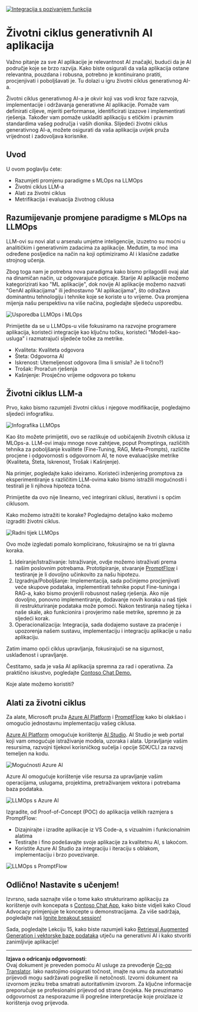 <!--
CO_OP_TRANSLATOR_METADATA:
{
  "original_hash": "b9d32511b27373a1b21b5789d4fda057",
  "translation_date": "2025-10-18T01:34:17+00:00",
  "source_file": "14-the-generative-ai-application-lifecycle/README.md",
  "language_code": "hr"
}
-->
[![Integracija s pozivanjem funkcija](../../../translated_images/14-lesson-banner.066d74a31727ac121eeac06376a068a397d8e335281e63ce94130d11f516e46b.hr.png)](https://youtu.be/ewtQY_RJrzs?si=dyJ2bjiljH7UUHCh)

# Životni ciklus generativnih AI aplikacija

Važno pitanje za sve AI aplikacije je relevantnost AI značajki, budući da je AI područje koje se brzo razvija. Kako biste osigurali da vaša aplikacija ostane relevantna, pouzdana i robusna, potrebno je kontinuirano pratiti, procjenjivati i poboljšavati je. Tu dolazi u igru životni ciklus generativnog AI-a.

Životni ciklus generativnog AI-a je okvir koji vas vodi kroz faze razvoja, implementacije i održavanja generativne AI aplikacije. Pomaže vam definirati ciljeve, mjeriti performanse, identificirati izazove i implementirati rješenja. Također vam pomaže uskladiti aplikaciju s etičkim i pravnim standardima vašeg područja i vaših dionika. Slijedeći životni ciklus generativnog AI-a, možete osigurati da vaša aplikacija uvijek pruža vrijednost i zadovoljava korisnike.

## Uvod

U ovom poglavlju ćete:

- Razumjeti promjenu paradigme s MLOps na LLMOps
- Životni ciklus LLM-a
- Alati za životni ciklus
- Metrifikacija i evaluacija životnog ciklusa

## Razumijevanje promjene paradigme s MLOps na LLMOps

LLM-ovi su novi alat u arsenalu umjetne inteligencije, izuzetno su moćni u analitičkim i generativnim zadacima za aplikacije. Međutim, ta moć ima određene posljedice na način na koji optimiziramo AI i klasične zadatke strojnog učenja.

Zbog toga nam je potrebna nova paradigma kako bismo prilagodili ovaj alat na dinamičan način, uz odgovarajuće poticaje. Starije AI aplikacije možemo kategorizirati kao "ML aplikacije", dok novije AI aplikacije možemo nazvati "GenAI aplikacijama" ili jednostavno "AI aplikacijama", što odražava dominantnu tehnologiju i tehnike koje se koriste u to vrijeme. Ova promjena mijenja našu perspektivu na više načina, pogledajte sljedeću usporedbu.

![Usporedba LLMOps i MLOps](../../../translated_images/01-llmops-shift.29bc933cb3bb0080a562e1655c0c719b71a72c3be6252d5c564b7f598987e602.hr.png)

Primijetite da se u LLMOps-u više fokusiramo na razvojne programere aplikacija, koristeći integracije kao ključnu točku, koristeći "Modeli-kao-usluga" i razmatrajući sljedeće točke za metrike.

- Kvaliteta: Kvaliteta odgovora
- Šteta: Odgovorna AI
- Iskrenost: Utemeljenost odgovora (Ima li smisla? Je li točno?)
- Trošak: Proračun rješenja
- Kašnjenje: Prosječno vrijeme odgovora po tokenu

## Životni ciklus LLM-a

Prvo, kako bismo razumjeli životni ciklus i njegove modifikacije, pogledajmo sljedeći infografiku.

![Infografika LLMOps](../../../translated_images/02-llmops.70a942ead05a7645db740f68727d90160cb438ab71f0fb20548bc7fe5cad83ff.hr.png)

Kao što možete primijetiti, ovo se razlikuje od uobičajenih životnih ciklusa iz MLOps-a. LLM-ovi imaju mnoge nove zahtjeve, poput Promptinga, različitih tehnika za poboljšanje kvalitete (Fine-Tuning, RAG, Meta-Prompts), različite procjene i odgovornosti s odgovornom AI, te nove evaluacijske metrike (Kvaliteta, Šteta, Iskrenost, Trošak i Kašnjenje).

Na primjer, pogledajte kako ideiramo. Koristeći inženjering promptova za eksperimentiranje s različitim LLM-ovima kako bismo istražili mogućnosti i testirali je li njihova hipoteza točna.

Primijetite da ovo nije linearno, već integrirani ciklusi, iterativni i s općim ciklusom.

Kako možemo istražiti te korake? Pogledajmo detaljno kako možemo izgraditi životni ciklus.

![Radni tijek LLMOps](../../../translated_images/03-llm-stage-flows.3a1e1c401235a6cfa886ed6ba04aa52a096a545e1bc44fa54d7d5983a7201892.hr.png)

Ovo može izgledati pomalo komplicirano, fokusirajmo se na tri glavna koraka.

1. Ideiranje/Istraživanje: Istraživanje, ovdje možemo istraživati prema našim poslovnim potrebama. Prototipiranje, stvaranje [PromptFlow](https://microsoft.github.io/promptflow/index.html?WT.mc_id=academic-105485-koreyst) i testiranje je li dovoljno učinkovito za našu hipotezu.
2. Izgradnja/Poboljšanje: Implementacija, sada počinjemo procjenjivati veće skupove podataka, implementirati tehnike poput Fine-tuninga i RAG-a, kako bismo provjerili robusnost našeg rješenja. Ako nije dovoljno, ponovno implementiranje, dodavanje novih koraka u naš tijek ili restrukturiranje podataka može pomoći. Nakon testiranja našeg tijeka i naše skale, ako funkcionira i provjerimo naše metrike, spremno je za sljedeći korak.
3. Operacionalizacija: Integracija, sada dodajemo sustave za praćenje i upozorenja našem sustavu, implementaciju i integraciju aplikacije u našu aplikaciju.

Zatim imamo opći ciklus upravljanja, fokusirajući se na sigurnost, usklađenost i upravljanje.

Čestitamo, sada je vaša AI aplikacija spremna za rad i operativna. Za praktično iskustvo, pogledajte [Contoso Chat Demo.](https://nitya.github.io/contoso-chat/?WT.mc_id=academic-105485-koreys)

Koje alate možemo koristiti?

## Alati za životni ciklus

Za alate, Microsoft pruža [Azure AI Platform](https://azure.microsoft.com/solutions/ai/?WT.mc_id=academic-105485-koreys) i [PromptFlow](https://microsoft.github.io/promptflow/index.html?WT.mc_id=academic-105485-koreyst) kako bi olakšao i omogućio jednostavnu implementaciju vašeg ciklusa.

[Azure AI Platform](https://azure.microsoft.com/solutions/ai/?WT.mc_id=academic-105485-koreys) omogućuje korištenje [AI Studio](https://ai.azure.com/?WT.mc_id=academic-105485-koreys). AI Studio je web portal koji vam omogućuje istraživanje modela, uzoraka i alata. Upravljanje vašim resursima, razvojni tijekovi korisničkog sučelja i opcije SDK/CLI za razvoj temeljen na kodu.

![Mogućnosti Azure AI](../../../translated_images/04-azure-ai-platform.80203baf03a12fa8b166e194928f057074843d1955177baf0f5b53d50d7b6153.hr.png)

Azure AI omogućuje korištenje više resursa za upravljanje vašim operacijama, uslugama, projektima, pretraživanjem vektora i potrebama baza podataka.

![LLMOps s Azure AI](../../../translated_images/05-llm-azure-ai-prompt.a5ce85cdbb494bdf95420668e3464aae70d8b22275a744254e941dd5e73ae0d2.hr.png)

Izgradite, od Proof-of-Concept (POC) do aplikacija velikih razmjera s PromptFlow:

- Dizajnirajte i izradite aplikacije iz VS Code-a, s vizualnim i funkcionalnim alatima
- Testirajte i fino podešavajte svoje aplikacije za kvalitetnu AI, s lakoćom.
- Koristite Azure AI Studio za integraciju i iteraciju s oblakom, implementaciju i brzo povezivanje.

![LLMOps s PromptFlow](../../../translated_images/06-llm-promptflow.a183eba07a3a7fdf4aa74db92a318b8cbbf4a608671f6b166216358d3203d8d4.hr.png)

## Odlično! Nastavite s učenjem!

Izvrsno, sada saznajte više o tome kako strukturiramo aplikaciju za korištenje ovih koncepata s [Contoso Chat App](https://nitya.github.io/contoso-chat/?WT.mc_id=academic-105485-koreyst), kako biste vidjeli kako Cloud Advocacy primjenjuje te koncepte u demonstracijama. Za više sadržaja, pogledajte naš [Ignite breakout session!
](https://www.youtube.com/watch?v=DdOylyrTOWg)

Sada, pogledajte Lekciju 15, kako biste razumjeli kako [Retrieval Augmented Generation i vektorske baze podataka](../15-rag-and-vector-databases/README.md?WT.mc_id=academic-105485-koreyst) utječu na generativni AI i kako stvoriti zanimljivije aplikacije!

---

**Izjava o odricanju odgovornosti**:  
Ovaj dokument je preveden pomoću AI usluge za prevođenje [Co-op Translator](https://github.com/Azure/co-op-translator). Iako nastojimo osigurati točnost, imajte na umu da automatski prijevodi mogu sadržavati pogreške ili netočnosti. Izvorni dokument na izvornom jeziku treba smatrati autoritativnim izvorom. Za ključne informacije preporučuje se profesionalni prijevod od strane čovjeka. Ne preuzimamo odgovornost za nesporazume ili pogrešne interpretacije koje proizlaze iz korištenja ovog prijevoda.